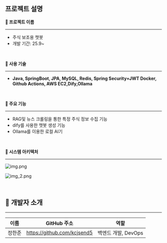 ## 프로젝트 설명

**📝 프로젝트 이름**

---
- 주식 보조용 챗봇
- 개발 기간: 25.9~

<br>

**🎯 사용 기술**

---
- **Java, SpringBoot, JPA, MySQL, Redis, Spring Security+JWT Docker, Github Actions, AWS EC2,Dify,Ollama**
  
<br>

**🎯 주요 기능**

---
- RAG및 뉴스 크롤링을 통한 특정 주식 정보 수집 기능
- dify를 사용한 챗봇 생성 기능
- Ollama를 이용한 로컬 AI기

<br>

**🚀 시스템 아키텍처**

---
![img.png](src/main/resources/static/images/img.png)

![img_2.png](src/main/resources/static/images/img_2.png)

<br>

## 👥 개발자 소개

---

| 이름  | GitHub 주소                        | 역할             |
|-----|----------------------------------|----------------|
| 정한준 | https://github.com/kcjsend5      | 백엔드 개발, DevOps |





